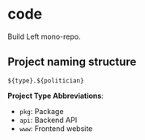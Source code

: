 # code

Build Left mono-repo.

## Project naming structure

`${type}.${politician}`

**Project Type Abbreviations**:

- `pkg`: Package
- `api`: Backend API
- `www`: Frontend website